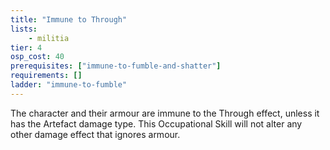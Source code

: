 ```yaml
---
title: "Immune to Through"
lists:
    - militia
tier: 4
osp_cost: 40
prerequisites: ["immune-to-fumble-and-shatter"]
requirements: []
ladder: "immune-to-fumble"
---
```

The character and their armour are immune to the Through effect, unless it has the Artefact damage type. This Occupational Skill will not alter any other damage effect that ignores armour.